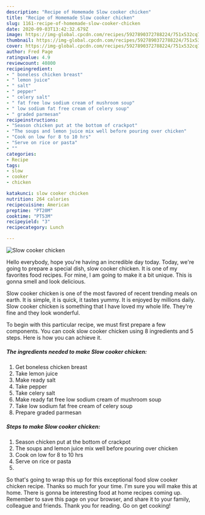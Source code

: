 ```yaml
---
description: "Recipe of Homemade Slow cooker chicken"
title: "Recipe of Homemade Slow cooker chicken"
slug: 1161-recipe-of-homemade-slow-cooker-chicken
date: 2020-09-03T13:42:32.679Z
image: https://img-global.cpcdn.com/recipes/5927890372788224/751x532cq70/slow-cooker-chicken-recipe-main-photo.jpg
thumbnail: https://img-global.cpcdn.com/recipes/5927890372788224/751x532cq70/slow-cooker-chicken-recipe-main-photo.jpg
cover: https://img-global.cpcdn.com/recipes/5927890372788224/751x532cq70/slow-cooker-chicken-recipe-main-photo.jpg
author: Fred Page
ratingvalue: 4.9
reviewcount: 40800
recipeingredient:
- " boneless chicken breast"
- " lemon juice"
- " salt"
- " pepper"
- " celery salt"
- " fat free low sodium cream of mushroom soup"
- " low sodium fat free cream of celery soup"
- " graded parmesan"
recipeinstructions:
- "Season chicken put at the bottom of crackpot"
- "The soups and lemon juice mix well before pouring over chicken"
- "Cook on low for 8 to 10 hrs"
- "Serve on rice or pasta"
- ""
categories:
- Recipe
tags:
- slow
- cooker
- chicken

katakunci: slow cooker chicken 
nutrition: 264 calories
recipecuisine: American
preptime: "PT20M"
cooktime: "PT53M"
recipeyield: "3"
recipecategory: Lunch

---
```



![Slow cooker chicken](https://img-global.cpcdn.com/recipes/5927890372788224/751x532cq70/slow-cooker-chicken-recipe-main-photo.jpg)

Hello everybody, hope you're having an incredible day today. Today, we're going to prepare a special dish, slow cooker chicken. It is one of my favorites food recipes. For mine, I am going to make it a bit unique. This is gonna smell and look delicious.



Slow cooker chicken is one of the most favored of recent trending meals on earth. It is simple, it is quick, it tastes yummy. It is enjoyed by millions daily. Slow cooker chicken is something that I have loved my whole life. They're fine and they look wonderful.


To begin with this particular recipe, we must first prepare a few components. You can cook slow cooker chicken using 8 ingredients and 5 steps. Here is how you can achieve it.

<!--inarticleads1-->

##### The ingredients needed to make Slow cooker chicken:

1. Get  boneless chicken breast
1. Take  lemon juice
1. Make ready  salt
1. Take  pepper
1. Take  celery salt
1. Make ready  fat free low sodium cream of mushroom soup
1. Take  low sodium fat free cream of celery soup
1. Prepare  graded parmesan




<!--inarticleads2-->

##### Steps to make Slow cooker chicken:

1. Season chicken put at the bottom of crackpot
1. The soups and lemon juice mix well before pouring over chicken
1. Cook on low for 8 to 10 hrs
1. Serve on rice or pasta
1. 




So that's going to wrap this up for this exceptional food slow cooker chicken recipe. Thanks so much for your time. I'm sure you will make this at home. There is gonna be interesting food at home recipes coming up. Remember to save this page on your browser, and share it to your family, colleague and friends. Thank you for reading. Go on get cooking!
